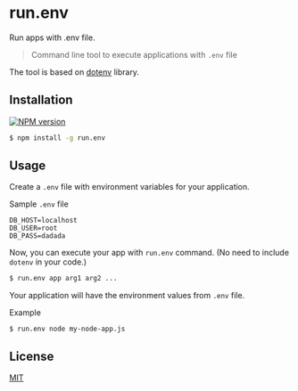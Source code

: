 # run.env
Run apps with .env file.

> Command line tool to execute applications with `.env` file

The tool is based on [dotenv](https://github.com/motdotla/dotenv) library.

## Installation
[![NPM version](https://img.shields.io/npm/v/run.env.svg?style=flat)](https://www.npmjs.org/package/run.env)
```sh
$ npm install -g run.env
```

## Usage

Create a `.env` file with environment variables for your application.

Sample `.env` file
```
DB_HOST=localhost
DB_USER=root
DB_PASS=dadada
```

Now, you can execute your app with `run.env` command.
(No need to include `dotenv` in your code.)

```sh
$ run.env app arg1 arg2 ...
```

Your application will have the environment values from `.env` file.

Example
```
$ run.env node my-node-app.js
```

## License

  [MIT](LICENSE)
